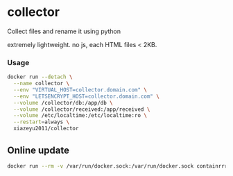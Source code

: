 # collector
Collect files and rename it using python

extremely lightweight. no js, each HTML files < 2KB.

### Usage

```bash
docker run --detach \
  --name collector \
  --env "VIRTUAL_HOST=collector.domain.com" \
  --env "LETSENCRYPT_HOST=collector.domain.com" \
  --volume /collector/db:/app/db \
  --volume /collector/received:/app/received \
  --volume /etc/localtime:/etc/localtime:ro \
  --restart=always \
  xiazeyu2011/collector
```

## Online update

```bash
docker run --rm -v /var/run/docker.sock:/var/run/docker.sock containrrr/watchtower --cleanup --run-once collector
```

